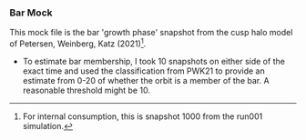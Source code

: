 ### Bar Mock

This mock file is the bar 'growth phase' snapshot from the cusp halo model of Petersen, Weinberg, Katz (2021)[^1].

 - To estimate bar membership, I took 10 snapshots on either side of the exact time and used the classification from PWK21 to provide an estimate from 0-20 of whether the orbit is a member of the bar. A reasonable threshold might be 10.  


[^1]: For internal consumption, this is snapshot 1000 from the run001 simulation.
